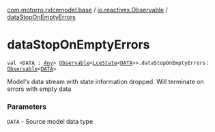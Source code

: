[com.motorro.rxlcemodel.base](../index.md) / [io.reactivex.Observable](index.md) / [dataStopOnEmptyErrors](./data-stop-on-empty-errors.md)

# dataStopOnEmptyErrors

`val <DATA : `[`Any`](https://kotlinlang.org/api/latest/jvm/stdlib/kotlin/-any/index.html)`> `[`Observable`](http://reactivex.io/RxJava/2.x/javadoc/io/reactivex/Observable.html)`<`[`LceState`](../-lce-state/index.md)`<`[`DATA`](data-stop-on-empty-errors.md#DATA)`>>.dataStopOnEmptyErrors: `[`Observable`](http://reactivex.io/RxJava/2.x/javadoc/io/reactivex/Observable.html)`<`[`DATA`](data-stop-on-empty-errors.md#DATA)`>`

Model's data stream with state information dropped.
Will terminate on errors with empty data

### Parameters

`DATA` - Source model data type
